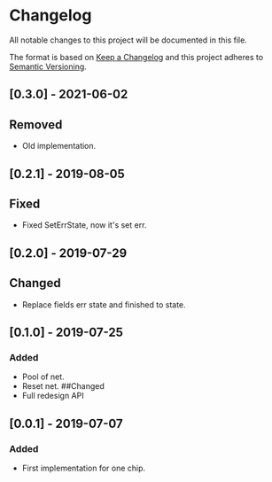 # Changelog
All notable changes to this project will be documented in this file.

The format is based on [Keep a Changelog](http://keepachangelog.com/en/1.0.0/)
and this project adheres to [Semantic Versioning](http://semver.org/spec/v2.0.0.html).

## [0.3.0] - 2021-06-02
## Removed
- Old implementation.

## [0.2.1] - 2019-08-05
## Fixed
- Fixed SetErrState, now it's set err.

## [0.2.0] - 2019-07-29
## Changed
- Replace fields err state and finished to state.

## [0.1.0] - 2019-07-25
### Added
- Pool of net.
- Reset net.
##Changed
- Full redesign API

## [0.0.1] - 2019-07-07
### Added
- First implementation for one chip.
